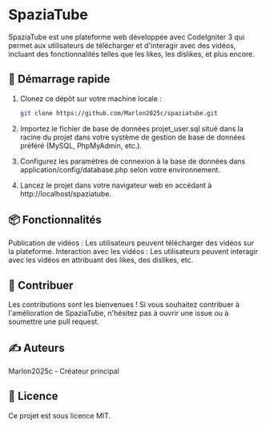 # SpaziaTube
SpaziaTube est une plateforme web développée avec CodeIgniter 3 qui permet aux utilisateurs de télécharger et d'interagir avec des vidéos, incluant des fonctionnalités telles que les likes, les dislikes, et plus encore.

## 🚀 Démarrage rapide
1. Clonez ce dépôt sur votre machine locale :
	````bash
	git clone https://github.com/Marlon2025c/spaziatube.git
	````
2. Importez le fichier de base de données projet_user.sql situé dans la racine du projet dans votre système de gestion de base de données préféré (MySQL, PhpMyAdmin, etc.).

3. Configurez les paramètres de connexion à la base de données dans application/config/database.php selon votre environnement.

4. Lancez le projet dans votre navigateur web en accédant à http://localhost/spaziatube.



## 📦 Fonctionnalités
Publication de vidéos : Les utilisateurs peuvent télécharger des vidéos sur la plateforme.
Interaction avec les vidéos : Les utilisateurs peuvent interagir avec les vidéos en attribuant des likes, des dislikes, etc.
## 🤝 Contribuer
Les contributions sont les bienvenues ! Si vous souhaitez contribuer à l'amélioration de SpaziaTube, n'hésitez pas à ouvrir une issue ou à soumettre une pull request.

## ✍️ Auteurs
Marlon2025c - Créateur principal
## 📄 Licence
Ce projet est sous licence MIT.

